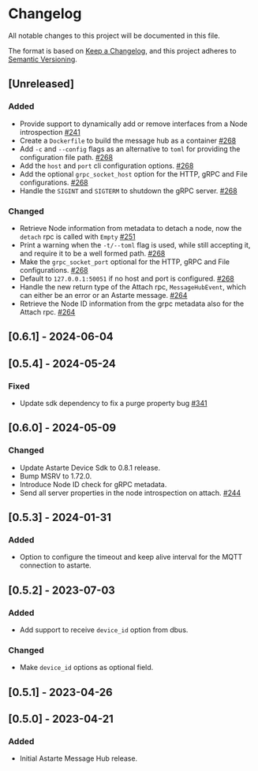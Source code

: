 # Changelog

All notable changes to this project will be documented in this file.

The format is based on [Keep a Changelog](https://keepachangelog.com/en/1.0.0/), and this project
adheres to [Semantic Versioning](https://semver.org/spec/v2.0.0.html).

## [Unreleased]

### Added

- Provide support to dynamically add or remove interfaces from a Node introspection
  [#241](https://github.com/astarte-platform/astarte-message-hub/pull/241)
- Create a `Dockerfile` to build the message hub as a container [#268]
- Add `-c` and `--config` flags as an alternative to `toml` for providing the configuration file
  path. [#268]
- Add the `host` and `port` cli configuration options. [#268]
- Add the optional `grpc_socket_host` option for the HTTP, gRPC and File configurations. [#268]
- Handle the `SIGINT` and `SIGTERM` to shutdown the gRPC server. [#268]

### Changed

- Retrieve Node information from metadata to detach a node, now the `detach` rpc is called with
  `Empty` [#251](https://github.com/astarte-platform/astarte-message-hub/pull/251)
- Print a warning when the `-t/--toml` flag is used, while still accepting it, and require it to be
  a well formed path. [#268]
- Make the `grpc_socket_port` optional for the HTTP, gRPC and File configurations. [#268]
- Default to `127.0.0.1:50051` if no host and port is configured. [#268]
- Handle the new return type of the Attach rpc, `MessageHubEvent`, which can either be an error or
  an Astarte message. [#264]
- Retrieve the Node ID information from the grpc metadata also for the Attach rpc. [#264]

[#264]: https://github.com/astarte-platform/astarte-message-hub/pull/264
[#268]: https://github.com/astarte-platform/astarte-message-hub/pull/268

## [0.6.1] - 2024-06-04

## [0.5.4] - 2024-05-24

### Fixed

- Update sdk dependency to fix a purge property bug
  [#341](https://github.com/astarte-platform/astarte-device-sdk-rust/issues/341)

## [0.6.0] - 2024-05-09

### Changed

- Update Astarte Device Sdk to 0.8.1 release.
- Bump MSRV to 1.72.0.
- Introduce Node ID check for gRPC metadata.
- Send all server properties in the node introspection on attach.
  [#244](https://github.com/astarte-platform/astarte-message-hub/pull/244)

## [0.5.3] - 2024-01-31

### Added

- Option to configure the timeout and keep alive interval for the MQTT connection to astarte.

## [0.5.2] - 2023-07-03

### Added

- Add support to receive `device_id` option from dbus.

### Changed

- Make `device_id` options as optional field.

## [0.5.1] - 2023-04-26

## [0.5.0] - 2023-04-21

### Added

- Initial Astarte Message Hub release.
